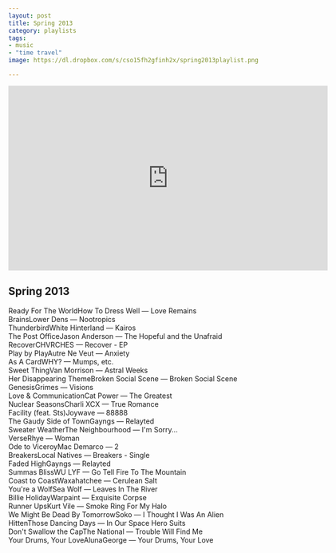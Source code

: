 ```yaml
---
layout: post
title: Spring 2013
category: playlists
tags:
- music
- "time travel"
image: https://dl.dropbox.com/s/cso15fh2gfinh2x/spring2013playlist.png

---
```


<iframe width="640" height="370" src="https://rd.io/i/QXaYuDN4wFE/" frameborder="0">&nbsp;</iframe>

<div class="playlist"><h2>Spring 2013</h2> <div class="playlist-track"><span class="track-name">Ready For The World</span><span class="track-artist">How To Dress Well</span><span class="track-album"> — Love Remains</span></div><div class="playlist-track"><span class="track-name">Brains</span><span class="track-artist">Lower Dens</span><span class="track-album"> — Nootropics</span></div><div class="playlist-track"><span class="track-name">Thunderbird</span><span class="track-artist">White Hinterland</span><span class="track-album"> — Kairos</span></div><div class="playlist-track"><span class="track-name">The Post Office</span><span class="track-artist">Jason Anderson</span><span class="track-album"> — The Hopeful and the Unafraid</span></div><div class="playlist-track"><span class="track-name">Recover</span><span class="track-artist">CHVRCHES</span><span class="track-album"> — Recover - EP</span></div><div class="playlist-track"><span class="track-name">Play by Play</span><span class="track-artist">Autre Ne Veut</span><span class="track-album"> — Anxiety</span></div><div class="playlist-track"><span class="track-name">As A Card</span><span class="track-artist">WHY?</span><span class="track-album"> — Mumps, etc.</span></div><div class="playlist-track"><span class="track-name">Sweet Thing</span><span class="track-artist">Van Morrison</span><span class="track-album"> — Astral Weeks</span></div><div class="playlist-track"><span class="track-name">Her Disappearing Theme</span><span class="track-artist">Broken Social Scene</span><span class="track-album"> — Broken Social Scene</span></div><div class="playlist-track"><span class="track-name">Genesis</span><span class="track-artist">Grimes</span><span class="track-album"> — Visions</span></div><div class="playlist-track"><span class="track-name">Love &amp; Communication</span><span class="track-artist">Cat Power</span><span class="track-album"> — The Greatest</span></div><div class="playlist-track"><span class="track-name">Nuclear Seasons</span><span class="track-artist">Charli XCX</span><span class="track-album"> — True Romance</span></div><div class="playlist-track"><span class="track-name">Facility (feat. Sts)</span><span class="track-artist">Joywave</span><span class="track-album"> — 88888</span></div><div class="playlist-track"><span class="track-name">The Gaudy Side of Town</span><span class="track-artist">Gayngs</span><span class="track-album"> — Relayted</span></div><div class="playlist-track"><span class="track-name">Sweater Weather</span><span class="track-artist">The Neighbourhood</span><span class="track-album"> — I'm Sorry...</span></div><div class="playlist-track"><span class="track-name">Verse</span><span class="track-artist">Rhye</span><span class="track-album"> — Woman</span></div><div class="playlist-track"><span class="track-name">Ode to Viceroy</span><span class="track-artist">Mac Demarco</span><span class="track-album"> — 2</span></div><div class="playlist-track"><span class="track-name">Breakers</span><span class="track-artist">Local Natives</span><span class="track-album"> — Breakers - Single</span></div><div class="playlist-track"><span class="track-name">Faded High</span><span class="track-artist">Gayngs</span><span class="track-album"> — Relayted</span></div><div class="playlist-track"><span class="track-name">Summas Bliss</span><span class="track-artist">WU LYF</span><span class="track-album"> — Go Tell Fire To The Mountain</span></div><div class="playlist-track"><span class="track-name">Coast to Coast</span><span class="track-artist">Waxahatchee</span><span class="track-album"> — Cerulean Salt</span></div><div class="playlist-track"><span class="track-name">You're a Wolf</span><span class="track-artist">Sea Wolf</span><span class="track-album"> — Leaves In The River</span></div><div class="playlist-track"><span class="track-name">Billie Holiday</span><span class="track-artist">Warpaint</span><span class="track-album"> — Exquisite Corpse</span></div><div class="playlist-track"><span class="track-name">Runner Ups</span><span class="track-artist">Kurt Vile</span><span class="track-album"> — Smoke Ring For My Halo</span></div><div class="playlist-track"><span class="track-name">We Might Be Dead By Tomorrow</span><span class="track-artist">Soko</span><span class="track-album"> — I Thought I Was An Alien</span></div><div class="playlist-track"><span class="track-name">Hitten</span><span class="track-artist">Those Dancing Days</span><span class="track-album"> — In Our Space Hero Suits</span></div><div class="playlist-track"><span class="track-name">Don't Swallow the Cap</span><span class="track-artist">The National</span><span class="track-album"> — Trouble Will Find Me</span></div><div class="playlist-track"><span class="track-name">Your Drums, Your Love</span><span class="track-artist">AlunaGeorge</span><span class="track-album"> — Your Drums, Your Love</span></div></div>